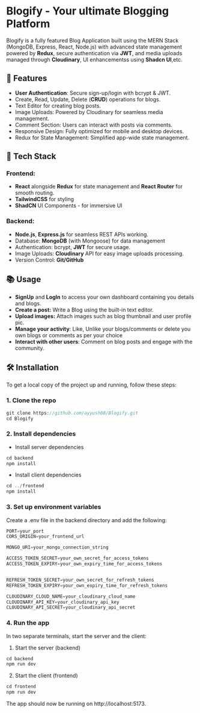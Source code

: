 # Blogify - Your ultimate Blogging Platform

 Blogify is a fully featured Blog Application built using the MERN Stack (MongoDB, Express, React, Node.js) with advanced state management powered by **Redux**, secure authentication via **JWT**, and media uploads managed through **Cloudinary**, UI enhancementss using **Shadcn UI**,etc.

## 🌟 Features
- **User Authentication**: Secure sign-up/login with bcrypt & JWT.
- Create, Read, Update, Delete (**CRUD**) operations for blogs.
- Text Editor for creating blog posts.
- Image Uploads: Powered by Cloudinary for seamless media management.
- Comment Section: Users can interact with posts via comments.
- Responsive Design: Fully optimized for mobile and desktop devices.
- Redux for State Management: Simplified app-wide state management.

## 🚀 Tech Stack


### Frontend: 

- **React** alongside **Redux** for state management and **React Router** for smooth routing.
-  **TailwindCSS** for styling
- **ShadCN** UI Components - for immersive UI


### Backend:
- **Node.js**, **Express.js** for seamless REST APIs working.
- Database: **MongoDB** (with Mongoose) for data management
- Authentication: bcrypt, **JWT** for secure usage.
- Image Uploads: **Cloudinary** API for easy image uploads processing.
- Version Control: **Git/GitHub**

## 📚 Usage
- **SignUp** and **LogIn** to access your own dashboard containing you details and blogs.
- **Create a post:** Write a Blog using the built-in text editor.
- **Upload images:** Attach images such as blog thumbnail and user profile pic.
- **Manage your activity**: Like, Unlike your blogs/comments or delete you own blogs or comments as per your choice
- **Interact with other users**: Comment on blog posts and engage with the community.

## 🛠️ Installation
To get a local copy of the project up and running, follow these steps:

### 1. Clone the repo
```js
git clone https://github.com/ayyush08/Blogify.git
cd Blogify
```

### 2. Install dependencies

- Install server dependencies
```js
cd backend
npm install
```
- Install client dependencies
```js
cd ../frontend
npm install
```
### 3. Set up environment variables
Create a .env file in the backend directory and add the following:

```js
PORT=your_port
CORS_ORIGIN=your_frontend_url

MONGO_URI=your_mongo_connection_string

ACCESS_TOKEN_SECRET=your_own_secret_for_access_tokens
ACCESS_TOKEN_EXPIRY=your_own_expiry_time_for_access_tokens


REFRESH_TOKEN_SECRET=your_own_secret_for_refresh_tokens
REFRESH_TOKEN_EXPIRY=your_own_expiry_time_for_refresh_tokens

CLOUDINARY_CLOUD_NAME=your_cloudinary_cloud_name
CLOUDINARY_API_KEY=your_cloudinary_api_key
CLOUDINARY_API_SECRET=your_cloudinary_api_secret
```

### 4. Run the app
In two separate terminals, start the server and the client:
1. Start the server (backend)
```js
cd backend
npm run dev
```

2. Start the client (frontend)
```js
cd frontend
npm run dev
```
The app should now be running on http://localhost:5173.

